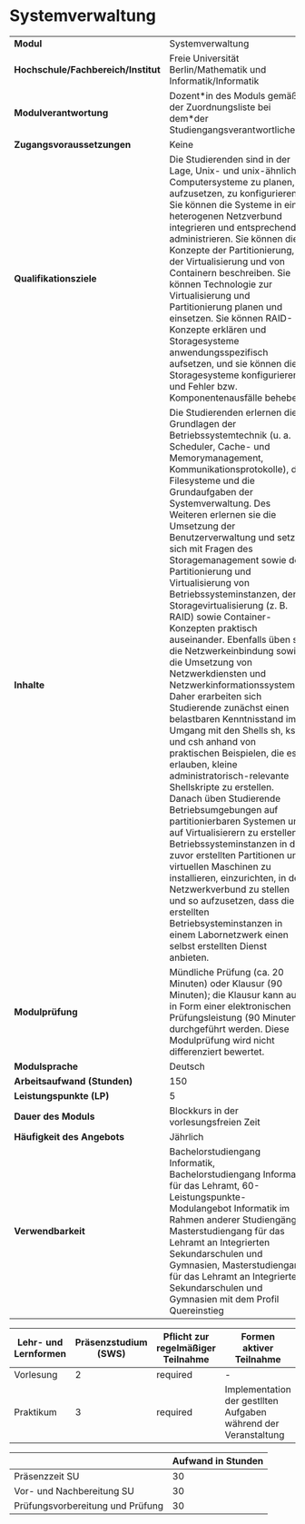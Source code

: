# Systemverwaltung

| | |
|-|-|
|**Modul**                           | Systemverwaltung |
|**Hochschule/Fachbereich/Institut** | Freie Universität Berlin/Mathematik und Informatik/Informatik |
|**Modulverantwortung**              | Dozent\*in des Moduls gemäß der Zuordnungsliste bei dem\*der Studiengangsverantwortlichen |
|**Zugangsvoraussetzungen**          | Keine |
|**Qualifikationsziele**             | Die Studierenden sind in der Lage, Unix- und unix-ähnliche Computersysteme zu planen, aufzusetzen, zu konfigurieren. Sie können die Systeme in einen heterogenen Netzverbund integrieren und entsprechend administrieren. Sie können die Konzepte der Partitionierung, der Virtualisierung und von Containern beschreiben. Sie können Technologie zur Virtualisierung und Partitionierung planen und einsetzen. Sie können RAID-Konzepte erklären und Storagesysteme anwendungsspezifisch aufsetzen, und sie können die Storagesysteme konfigurieren und Fehler bzw. Komponentenausfälle beheben. |
|**Inhalte**                         | Die Studierenden erlernen die Grundlagen der Betriebssystemtechnik (u. a. Scheduler, Cache- und Memorymanagement, Kommunikationsprotokolle), der Filesysteme und die Grundaufgaben der Systemverwaltung. Des Weiteren erlernen sie die Umsetzung der Benutzerverwaltung und setzen sich mit Fragen des Storagemanagement sowie der Partitionierung und Virtualisierung von Betriebssysteminstanzen, der Storagevirtualisierung (z. B. RAID) sowie Container-Konzepten praktisch auseinander. Ebenfalls üben sie die Netzwerkeinbindung sowie die Umsetzung von Netzwerkdiensten und Netzwerkinformationssystemen. Daher erarbeiten sich Studierende zunächst einen belastbaren Kenntnisstand im Umgang mit den Shells sh, ksh und csh anhand von praktischen Beispielen, die es erlauben, kleine administratorisch-relevante Shellskripte zu erstellen. Danach üben Studierende Betriebsumgebungen auf partitionierbaren Systemen und auf Virtualisierern zu erstellen, Betriebssysteminstanzen in die zuvor erstellten Partitionen und virtuellen Maschinen zu installieren, einzurichten, in den Netzwerkverbund zu stellen und so aufzusetzen, dass die erstellten Betriebsysteminstanzen in einem Labornetzwerk einen selbst erstellten Dienst anbieten. |
|**Modulprüfung**                    | Mündliche Prüfung (ca. 20 Minuten) oder Klausur (90 Minuten); die Klausur kann auch in Form einer elektronischen Prüfungsleistung (90 Minuten) durchgeführt werden. Diese Modulprüfung wird nicht differenziert bewertet. |
|**Modulsprache**                    | Deutsch |
|**Arbeitsaufwand (Stunden)**        | 150|
|**Leistungspunkte (LP)**            | 5 |
|**Dauer des Moduls**                | Blockkurs in der vorlesungsfreien Zeit |
|**Häufigkeit des Angebots**         | Jährlich |
|**Verwendbarkeit**                  | Bachelorstudiengang Informatik, Bachelorstudiengang Informatik für das Lehramt, 60-Leistungspunkte-Modulangebot Informatik im Rahmen anderer Studiengänge, Masterstudiengang für das Lehramt an Integrierten Sekundarschulen und Gymnasien, Masterstudiengang für das Lehramt an Integrierten Sekundarschulen und Gymnasien mit dem Profil Quereinstieg |

| Lehr- und Lernformen | Präsenzstudium <br> (SWS) | Pflicht zur regelmäßiger Teilnahme | Formen aktiver Teilnahme |
| ---------------------|---------------------------|------------------------------------|------------------------- |
| Vorlesung | 2 | required | - |
| Praktikum | 3 | required | Implementation der gestllten Aufgaben während der Veranstaltung |

|   | Aufwand in Stunden |
| - |--------------------|
| Präsenzzeit SU | 30 |
| Vor- und Nachbereitung SU | 30 |
| Prüfungsvorbereitung und Prüfung | 30 |
